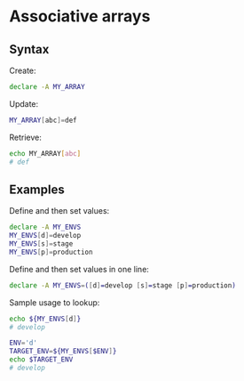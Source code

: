 # Associative arrays

## Syntax

Create:

```sh
declare -A MY_ARRAY
```

Update:

```sh
MY_ARRAY[abc]=def
```
Retrieve:

```sh
echo MY_ARRAY[abc]
# def
```

## Examples


Define and then set values:

```sh
declare -A MY_ENVS
MY_ENVS[d]=develop
MY_ENVS[s]=stage
MY_ENVS[p]=production
```

Define and then set values in one line:

```sh
declare -A MY_ENVS=([d]=develop [s]=stage [p]=production)
```

Sample usage to lookup:

```sh
echo ${MY_ENVS[d]}
# develop

ENV='d'
TARGET_ENV=${MY_ENVS[$ENV]}
echo $TARGET_ENV
# develop
```
